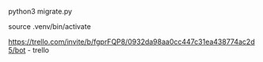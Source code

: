python3 migrate.py

source .venv/bin/activate

https://trello.com/invite/b/fgprFQP8/0932da98aa0cc447c31ea438774ac2d5/bot - trello
